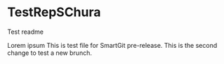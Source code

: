 # TestRepSChura

Test readme

Lorem ipsum
This is test file for SmartGit pre-release.
This is the second change to test a new brunch.

